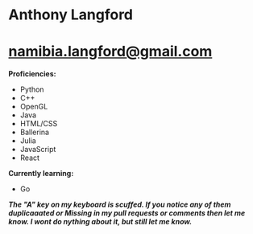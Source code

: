 # Anthony Langford 
# namibia.langford@gmail.com #

**Proficiencies:**
 - Python
 - C++
 - OpenGL
 - Java
 - HTML/CSS
 - Ballerina 
 - Julia
 - JavaScript
 - React
   
**Currently learning:**
 - Go

***The "A" key on my keyboard is scuffed. If you notice any of them duplicaaated or Missing in my pull requests or comments then let me know. I wont do nything about it, but still let me know.***   
